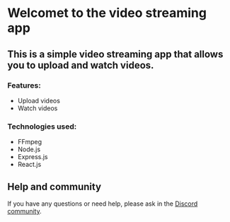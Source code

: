# Welcomet to the video streaming app

## This is a simple video streaming app that allows you to upload and watch videos.

### Features:
- Upload videos
- Watch videos

### Technologies used:
- FFmpeg
- Node.js
- Express.js
- React.js





## Help and community

If you have any questions or need help, please ask in the [Discord community](https://chaicode.com).



